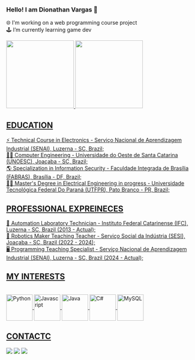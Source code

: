 ### Hello! I am Dionathan Vargas 👋

🌐 I'm working on a web programming course project <br>
🕹️ I’m currently learning game dev

<div>
  <a href="https://github.com/dionvargas">
  <img height="180em" src="https://github-readme-stats.vercel.app/api?username=dionvargas&show_icons=true&theme=merko&include_all_comits=true&count_private=true"/>
  <img height="180em" src="https://github-readme-stats.vercel.app/api/top-langs/?username=dionvargas&layout=compact&langs_count=16&theme=merko"/>
</div>

## EDUCATION
<div>
⚡ Technical Course in Electronics -  Serviço Nacional de Aprendizagem Industrial (SENAI), Luzerna - SC, Brazil;<br>
👨‍💻 Computer Engineering - Universidade  do Oeste de Santa Catarina (UNOESC), Joaçaba - SC, Brazil;<br>
🌎 Specialization in Information Security - Faculdade Integrada de Brasília (FABRAS), Brasília - DF, Brazil;<br>
👨‍🎓 Master's Degree in Electrical Engineering in progress - Universidade Tecnológica Federal Do Paraná (UTFPR), Pato Branco - PR, Brazil;<br>
</div>

## PROFESSIONAL EXPREINECES
<div>
🦿 Automation Laboratory Technician - Instituto Federal Catarinense (IFC), Luzerna - SC, Brazil (2013 - Actual);<br>
🤖 Robotics Maker Teaching Teacher - Serviço Social da Indústria (SESI), Joaçaba - SC, Brazil (2022 - 2024);<br>
🖥️ Programming Teaching Specialist - Serviço Nacional de Aprendizagem Industrial (SENAI), Luzerna - SC, Brazil (2024 - Actual);
</div>

## MY INTERESTS
<div style="display: inline_block"><br>
  <img align="center" alt="Python" height="70" width="70" src="https://cdn.jsdelivr.net/gh/devicons/devicon/icons/python/python-original.svg"/>
  <img align="center" alt="Javascript" height="70" width="70" src="https://cdn.jsdelivr.net/gh/devicons/devicon@latest/icons/javascript/javascript-original.svg"/>
  <img align="center" alt="Java" height="70" width="70" src="https://cdn.jsdelivr.net/gh/devicons/devicon/icons/java/java-original.svg"/>
  <img align="center" alt="C#" height="70" width="70" src="https://cdn.jsdelivr.net/gh/devicons/devicon/icons/csharp/csharp-original.svg"/>
  <img align="center" alt="MySQL" height="70" width="70" src="https://cdn.jsdelivr.net/gh/devicons/devicon/icons/mysql/mysql-original.svg"/>
  <!--<img align="center" alt="RaspBerryPi" height="70" width="70" src="https://cdn.jsdelivr.net/gh/devicons/devicon/icons/raspberrypi/raspberrypi-original.svg"/>-->
  <!--<img align="center" alt="Arduino" height="70" width="70" src="https://cdn.jsdelivr.net/gh/devicons/devicon/icons/arduino/arduino-original.svg"/>-->
</div>

## CONTACTC
<div>
<!--<a href="https://www.instagram.com/dion_vargas/" target="_blank"><img src="https://img.shields.io/badge/Instagram-E4405F?style=for-the-badge&logo=instagram&logoColor=white"></a>-->
<!--<a href="https://www.facebook.com/dionathan.vargas" target="_blank"><img src="https://img.shields.io/badge/Facebook-1877F2?style=for-the-badge&logo=facebook&logoColor=white"></a>-->
<a href="https://www.linkedin.com/in/dionathan-vargas/" target="_blank"><img src="https://img.shields.io/badge/LinkedIn-0077B5?style=for-the-badge&logo=linkedin&logoColor=white"></a>
<a href="https://api.whatsapp.com/send?phone=5549985052317" target="_blank"><img src="https://img.shields.io/badge/WhatsApp-25D366?style=for-the-badge&logo=whatsapp&logoColor=white"></a>
<a href="mailto: dionathan_vargas@hotmail.com" target="_blank"><img src="https://img.shields.io/badge/Email-0078D4?style=for-the-badge&logo=microsoftoutlook&logoColor=white"></a>
<!--<a href="https://www.youtube.com/channel/UCQ1hVylmb4y7mYffIjZ-z5A" target="_blank"><img src="https://img.shields.io/badge/YouTube-FF0000?style=for-the-badge&logo=youtube&logoColor=white"></a>-->
</div>
